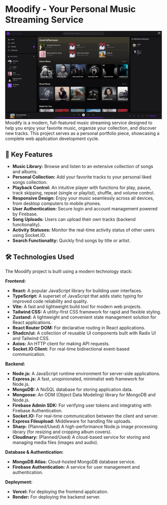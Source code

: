 # Moodify - Your Personal Music Streaming Service

![Moodify Preview](https://github.com/dimondesh/Moodify/blob/main/Preview.png) Moodify is a modern, full-featured music streaming service designed to help you enjoy your favorite music, organize your collection, and discover new tracks. This project serves as a personal portfolio piece, showcasing a complete web application development cycle.

## 🚀 Key Features

* **Music Library:** Browse and listen to an extensive collection of songs and albums.
* **Personal Collection:** Add your favorite tracks to your personal liked songs collection.
* **Playback Control:** An intuitive player with functions for play, pause, track skipping, repeat (single or playlist), shuffle, and volume control.
* **Responsive Design:** Enjoy your music seamlessly across all devices, from desktop computers to mobile phones.
* **User Authentication:** Secure login and account management powered by Firebase.
* **Song Uploads:** Users can upload their own tracks (backend functionality).
* **Activity Statuses:** Monitor the real-time activity status of other users using Socket.IO.
* **Search Functionality:** Quickly find songs by title or artist.

## 🛠️ Technologies Used

The Moodify project is built using a modern technology stack:

**Frontend:**
* **React:** A popular JavaScript library for building user interfaces.
* **TypeScript:** A superset of JavaScript that adds static typing for improved code reliability and quality.
* **Vite:** A fast and lightweight build tool for modern web projects.
* **Tailwind CSS:** A utility-first CSS framework for rapid and flexible styling.
* **Zustand:** A lightweight and convenient state management solution for React applications.
* **React Router DOM:** For declarative routing in React applications.
* **Shadcn/ui:** A collection of reusable UI components built with Radix UI and Tailwind CSS.
* **Axios:** An HTTP client for making API requests.
* **Socket.IO Client:** For real-time bidirectional event-based communication.

**Backend:**
* **Node.js:** A JavaScript runtime environment for server-side applications.
* **Express.js:** A fast, unopinionated, minimalist web framework for Node.js.
* **MongoDB:** A NoSQL database for storing application data.
* **Mongoose:** An ODM (Object Data Modeling) library for MongoDB and Node.js.
* **Firebase Admin SDK:** For verifying user tokens and integrating with Firebase Authentication.
* **Socket.IO:** For real-time communication between the client and server.
* **Express Fileupload:** Middleware for handling file uploads.
* **Sharp:** (Planned/Used) A high-performance Node.js image processing library (for resizing and cropping album covers).
* **Cloudinary:** (Planned/Used) A cloud-based service for storing and managing media files (images and audio).

**Database & Authentication:**
* **MongoDB Atlas:** Cloud-hosted MongoDB database service.
* **Firebase Authentication:** A service for user management and authentication.

**Deployment:**
* **Vercel:** For deploying the frontend application.
* **Render:** For deploying the backend server.


